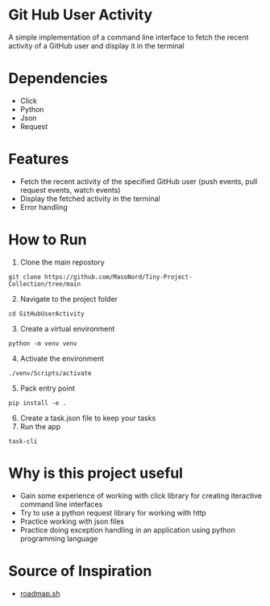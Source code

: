 # Git Hub User Activity
A simple implementation of a command line interface to fetch the recent activity of a GitHub user and display it in the terminal

# Dependencies
- Click
- Python
- Json
- Request

# Features
- Fetch the recent activity of the specified GitHub user (push events, pull request events, watch events)
- Display the fetched activity in the terminal
- Error handling

# How to Run
1. Clone the main repostory
```
git clone https://github.com/MasoNord/Tiny-Project-Collection/tree/main
```
2. Navigate to the project folder
```
cd GitHubUserActivity
```
3. Create a virtual environment
```
python -m venv venv
```
4. Activate the environment
```
./venv/Scripts/activate
```
5. Pack entry point
```
pip install -e .
```
6. Create a task.json file to keep your tasks
7. Run the app
```
task-cli
```

# Why is this project useful
- Gain some experience of working with click library for creating iteractive command line interfaces
- Try to use a python request library for working with http  
- Practice working with json files 
- Practice doing exception handling in an application using python programming language

# Source of Inspiration
- [roadmap.sh](https://roadmap.sh/projects/github-user-activity)